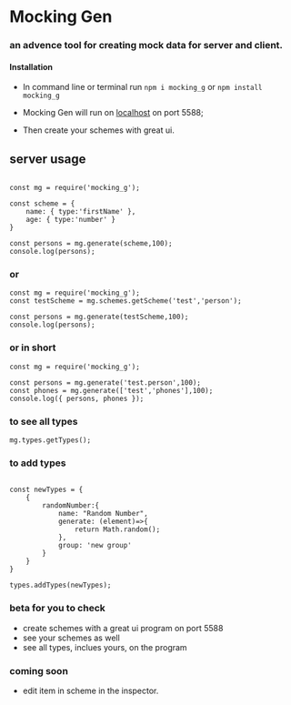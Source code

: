 # Mocking Gen

### an advence tool for creating mock data for server and client.

#### Installation

- In command line or terminal run `npm i mocking_g` or `npm install mocking_g`

- Mocking Gen will run on [localhost](http://localhost:5588/mocking_G) on port 5588;
- Then create your schemes with great ui.

## server usage

```

const mg = require('mocking_g');

const scheme = {
    name: { type:'firstName' },
    age: { type:'number' }
}

const persons = mg.generate(scheme,100);
console.log(persons);

```

### or

```
const mg = require('mocking_g');
const testScheme = mg.schemes.getScheme('test','person');

const persons = mg.generate(testScheme,100);
console.log(persons);

```

### or in short

```
const mg = require('mocking_g');

const persons = mg.generate('test.person',100);
const phones = mg.generate(['test','phones'],100);
console.log({ persons, phones });

```

### to see all types

```
mg.types.getTypes();

```

### to add types

```

const newTypes = {
    {
        randomNumber:{
            name: "Random Number",
            generate: (element)=>{
                return Math.random();
            },
            group: 'new group'
        }
    }
}

types.addTypes(newTypes);

```

### beta for you to check

- create schemes with a great ui program on port 5588
- see your schemes as well
- see all types, inclues yours, on the program

### coming soon

- edit item in scheme in the inspector.
